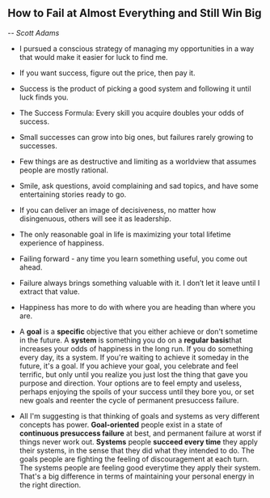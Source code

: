 ## How to Fail at Almost Everything and Still Win Big
-- *Scott Adams*


- I pursued a conscious strategy of managing my opportunities in a way that would make it easier for luck to find me.
- If you want success, figure out the price, then pay it.
- Success is the product of picking a good system and following it until luck finds you.
- The Success Formula: Every skill you acquire doubles your odds of success.
- Small successes can grow into big ones,  but failures rarely growing to successes.
- Few things are as destructive and limiting as a worldview that assumes people are mostly rational.
- Smile, ask questions, avoid complaining and sad topics, and have some entertaining stories ready to go.
- If you can deliver an image of decisiveness, no matter how disingenuous,  others will see it as leadership.
- The only reasonable goal in life is maximizing your total lifetime experience of happiness.
- Failing forward - any time you learn something useful, you come out ahead.
- Failure always brings something valuable with it. I don’t let it leave until I extract that value.
- Happiness has more to do with where you are heading than where you are.

- A **goal** is a **specific** objective that you either achieve or don't sometime in the future. A **system** is something you do on a **regular basis**that increases your odds of happiness in the long run. If you do something every day, its a system. If you're waiting to achieve it someday in the future, it's a goal. If you achieve your goal, you celebrate and feel terrific, but only until you realize you just lost the thing that gave you purpose and direction. Your options are to feel empty and useless, perhaps enjoying the spoils of your success until they bore you, or set new goals and reenter the cycle of permanent presuccess failure.

- All I'm suggesting is that thinking of goals and systems as very different concepts has power. **Goal-oriented** people exist in a state of **continuous presuccess failure** at best, and permanent failure at worst if things never work out. **Systems** people **succeed every time** they apply their systems, in the sense that they did what they intended to do. The goals people are fighting the feeling of discouragement at each turn. The systems people are feeling good everytime they apply their system. That's a big difference in terms of maintaining your personal energy in the right direction.
